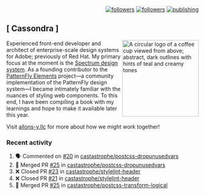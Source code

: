 <p align="right"><a rel="me" href="https://front-end.social/@castastrophe">
    <img alt="followers" title="Follow me on Mastodon" src="https://img.shields.io/mastodon/follow/109297102751309835?domain=https%3A%2F%2Ffront-end.social&label=Follow&logo=mastodon&logoColor=white&style=for-the-badge&labelColor=008080&color=006969"/></a>
  <a href="https://codepen.io/castastrophe/">
    <img alt="followers" title="Follow me on CodePen" src="https://img.shields.io/badge/16-1?color=640464&labelColor=7c007c&style=for-the-badge&logo=codepen&label=Follow"/></a>
<a href="https://castastrophe.medium.com/">
    <img alt="publishing" title="View articles on Medium" src="https://img.shields.io/badge/107-1?color=666&labelColor=444&label=subscribe&logo=medium&logoColor=white&style=for-the-badge"/></a>
</p>

## [&nbsp;Cassondra&nbsp;]

<img align="right" src="https://github-production-user-asset-6210df.s3.amazonaws.com/1840295/253016758-ba468774-1cd3-42c2-8f43-947b5eeb5edf.png" height="200" alt="A circular logo of a coffee cup viewed from above; abstract, dark outlines with hints of teal and creamy tones">

Experienced front-end developer and architect of enterprise-scale design systems for Adobe; previously of Red Hat. My primary focus at the moment is the [Spectrum design system](https://github.com/adobe/spectrum-css). As a founding contributor to the [PatternFly&nbsp;Elements](https://github.com/patternfly/patternfly-elements) project&mdash;a community implementation of the PatternFly design system&mdash;I became intimately familiar with the nuances of styling web components. To this end, I have been compiling a book with my learnings and hope to make it available later this year.

Visit [allons-y.llc](http://allons-y.llc/) for more about how we might work together!

### Recent activity

<!--START_SECTION:activity-->
1. 🗣 Commented on [#20](https://github.com/castastrophe/postcss-dropunusedvars/issues/20#issuecomment-1732393766) in [castastrophe/postcss-dropunusedvars](https://github.com/castastrophe/postcss-dropunusedvars)
2. 🎉 Merged PR [#25](https://github.com/castastrophe/postcss-dropunusedvars/pull/25) in [castastrophe/postcss-dropunusedvars](https://github.com/castastrophe/postcss-dropunusedvars)
3. ❌ Closed PR [#23](https://github.com/castastrophe/stylelint-header/pull/23) in [castastrophe/stylelint-header](https://github.com/castastrophe/stylelint-header)
4. ❌ Closed PR [#21](https://github.com/castastrophe/stylelint-header/pull/21) in [castastrophe/stylelint-header](https://github.com/castastrophe/stylelint-header)
5. 🎉 Merged PR [#25](https://github.com/castastrophe/postcss-transform-logical/pull/25) in [castastrophe/postcss-transform-logical](https://github.com/castastrophe/postcss-transform-logical)
<!--END_SECTION:activity-->
